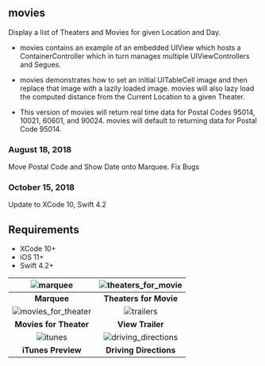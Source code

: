 ## movies
Display a list of Theaters and Movies for given Location and Day.

* movies contains an example of an embedded UIView which hosts a ContainerController which in turn manages multiple UIViewControllers and Segues.

* movies demonstrates how to set an initial UITableCell image and then replace that image with a lazily loaded image. movies will also lazy load the computed distance from the Current Location to a given Theater.

* This version of movies will return real time data for Postal Codes 95014, 10021, 60601, and 90024. movies will default to returning data for Postal Code 95014.

### August 18, 2018

Move Postal Code and Show Date onto Marquee. Fix Bugs

### October 15, 2018

Update to XCode 10, Swift 4.2


## Requirements

- XCode 10+
- iOS 11+
- Swift 4.2+


![marquee](https://cormya.com/image/marquee.png "Marquee") | ![theaters_for_movie](https://cormya.com/image/_theaters_for_movie.png "Theaters for Movie") |
:-------------------------:|:-------------------------:
**Marquee** | **Theaters for Movie** |
![movies_for_theater](https://cormya.com/image/_movies_for_theater.png "Movies for Theater") | ![trailers](https://cormya.com/image/_view_trailer.png "View Trailers") |
**Movies for Theater** | **View Trailer** |
![itunes](https://cormya.com/image/itunes_preview.png "iTunes Preview") | ![driving_directions](https://cormya.com/image/driving_directions.png "Driving Directions") |
**iTunes Preview** | **Driving Directions**